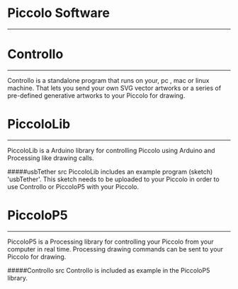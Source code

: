 # Piccolo Software
----------------

# Controllo
----------------
Controllo is a standalone program that runs on your, pc , mac or linux machine. That lets you send your own SVG vector artworks or a series of pre-defined generative artworks to your Piccolo for drawing.

# PiccoloLib
----------------
PiccoloLib is a Arduino library for controlling Piccolo using Arduino and Processing like drawing calls. 

#####usbTether src
PiccoloLib includes an example program (sketch) 'usbTether'. This sketch needs to be uploaded to your Piccolo in order to use Controllo or PiccoloP5 with your Piccolo. 

# PiccoloP5
----------------
PiccoloP5 is a Processing library for controlling your Piccolo from your computer in real time. Processing drawing commands can be sent to your Piccolo for drawing. 

#####Controllo src
Controllo is included as example in the PiccoloP5 library. 